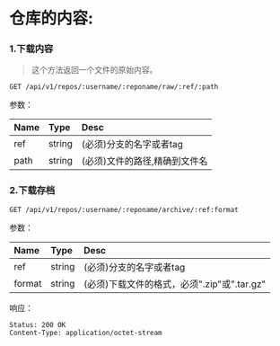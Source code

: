 
# 仓库的内容:

### 1.下载内容

> 这个方法返回一个文件的原始内容。

```
GET /api/v1/repos/:username/:reponame/raw/:ref/:path
```

参数：

| Name | Type | Desc |
| :--- | :--- | :--- |
| ref | string | \(必须\)分支的名字或者tag |
| path | string | \(必须\)文件的路径,精确到文件名 |

### 2.下载存档

```
GET /api/v1/repos/:username/:reponame/archive/:ref:format
```

参数：

| Name | Type | Desc |
| :--- | :--- | :--- |
| ref | string | \(必须\)分支的名字或者tag |
| format | string | \(必须\)下载文件的格式，必须".zip"或".tar.gz" |

响应：

```
Status: 200 OK
Content-Type: application/octet-stream
```




